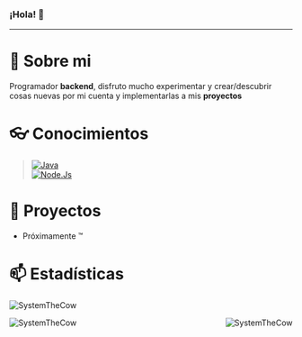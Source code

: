 ### ¡Hola! 👋
---
# 📑 Sobre mi
Programador **backend**, disfruto mucho experimentar y crear/descubrir cosas nuevas por mi cuenta y implementarlas a mis **proyectos**
# 👓 Conocimientos
> [![Java](https://img.shields.io/badge/-Java-FF0000?style=for-the-badge&logo=apachemaven&logoColor=white&labelColor=101010)]()<br/>
> [![Node.Js](https://img.shields.io/badge/-Node.Js-339933?style=for-the-badge&logo=node.js&logoColor=white&labelColor=101010)]()<br/>

# 🌱 Proyectos
- Próximamente ™️
# 📫 Estadísticas
<p align="left"> <img src="https://komarev.com/ghpvc/?username=SystemTheCow&label=Profile%20views&color=0e75b6&style=flat" alt="SystemTheCow" /> </p>
<p><img align="left" src="https://github-readme-stats.vercel.app/api/top-langs?username=SystemTheCow&theme=tokyonight&show_icons=true&locale=en&layout=compact"alt="SystemTheCow"/></p>
<p>&nbsp;<img align="right" src="https://github-readme-stats.vercel.app/api?username=SystemTheCow&theme=tokyonight&show_icons=true&locale=en" alt="SystemTheCow" /></p>
